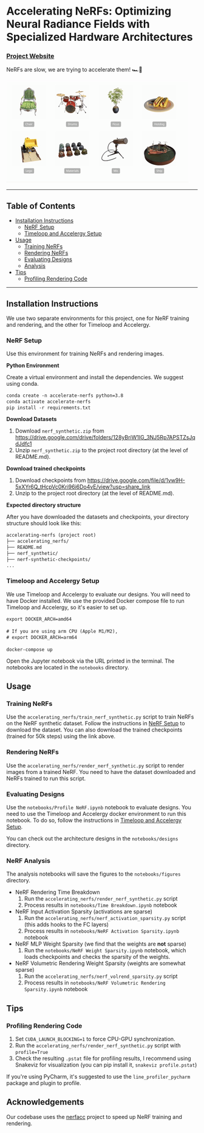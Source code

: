 # Accelerating NeRFs: Optimizing Neural Radiance Fields with Specialized Hardware Architectures

### [Project Website](https://williamshen-nz.github.io/accelerating-nerfs/)

NeRFs are slow, we are trying to accelerate them! 🏎💨

<img src="assets/nerf.gif" max-width="100%" height="auto" />

___

## Table of Contents

- [Installation Instructions](#installation-instructions)
    - [NeRF Setup](#nerf-setup)
    - [Timeloop and Accelergy Setup](#timeloop-and-accelergy-setup)
- [Usage](#usage)
    - [Training NeRFs](#training-nerfs)
    - [Rendering NeRFs](#rendering-nerfs)
    - [Evaluating Designs](#evaluating-designs)
    - [Analysis](#analysis)
- [Tips](#tips)
    - [Profiling Rendering Code](#profiling-rendering-code)

___

## Installation Instructions

We use two separate environments for this project, one for NeRF training and rendering,
and the other for Timeloop and Accelergy.

### NeRF Setup

Use this environment for training NeRFs and rendering images.

**Python Environment**

Create a virtual environment and install the dependencies. We suggest using conda.

```
conda create -n accelerate-nerfs python=3.8
conda activate accelerate-nerfs
pip install -r requirements.txt
```

**Download Datasets**

1. Download `nerf_synthetic.zip` from https://drive.google.com/drive/folders/128yBriW1IG_3NJ5Rp7APSTZsJqdJdfc1
2. Unzip `nerf_synthetic.zip` to the project root directory (at the level of README.md).

**Download trained checkpoints**

1. Download checkpoints from https://drive.google.com/file/d/1vw9H-5xXYr6Q_tHcpVc0Kri96i6Do4vE/view?usp=share_link
2. Unzip to the project root directory (at the level of README.md).

**Expected directory structure**

After you have downloaded the datasets and checkpoints, your directory structure should look like this:

```
accelerating-nerfs (project root)
├── accelerating_nerfs/
├── README.md
├── nerf_synthetic/
├── nerf-synthetic-checkpoints/
...
```

### Timeloop and Accelergy Setup

We use Timeloop and Accelergy to evaluate our designs. You will need to have Docker installed.
We use the provided Docker compose file to run Timeloop and Accelergy, so it's easier to set up.

```
export DOCKER_ARCH=amd64

# If you are using arm CPU (Apple M1/M2), 
# export DOCKER_ARCH=arm64 

docker-compose up
```

Open the Jupyter notebook via the URL printed in the terminal. The notebooks are located in the `notebooks` directory.

## Usage

### Training NeRFs

Use the `accelerating_nerfs/train_nerf_synthetic.py` script to train NeRFs on the NeRF synthetic dataset. Follow the
instructions in [NeRF Setup](#nerf-setup) to download the dataset. You can also download the trained checkpoints
(trained for 50k steps) using the link above.

### Rendering NeRFs

Use the `accelerating_nerfs/render_nerf_synthetic.py` script to render images from a trained NeRF. You need to have
the dataset downloaded and NeRFs trained to run this script.

### Evaluating Designs

Use the `notebooks/Profile NeRF.ipynb` notebook to evaluate designs. You need to use the Timeloop and Accelergy docker
environment to run this notebook. To do so, follow the instructions
in [Timeloop and Accelergy Setup](#timeloop-and-accelergy-setup).

You can check out the architecture designs in the `notebooks/designs` directory.

### NeRF Analysis

The analysis notebooks will save the figures to the `notebooks/figures` directory.

- NeRF Rendering Time Breakdown
    1. Run the `accelerating_nerfs/render_nerf_synthetic.py` script
    2. Process results in `notebooks/Time Breakdown.ipynb` notebook
- NeRF Input Activation Sparsity (activations are sparse)
    1. Run the `accelerating_nerfs/nerf_activation_sparsity.py` script (this adds hooks to the FC layers)
    2. Process results in `notebooks/NeRF Activation Sparsity.ipynb` notebook
- NeRF MLP Weight Sparsity (we find that the weights are **not** sparse)
    1. Run the `notebooks/NeRF Weight Sparsity.ipynb` notebook, which loads checkpoints and checks the sparsity of the
       weights.
- NeRF Volumetric Rendering Weight Sparsity (weights are somewhat sparse)
    1. Run the `accelerating_nerfs/nerf_volrend_sparsity.py` script
    2. Process results in `notebooks/NeRF Volumetric Rendering Sparsity.ipynb` notebook

## Tips

### Profiling Rendering Code

1. Set `CUDA_LAUNCH_BLOCKING=1` to force CPU-GPU synchronization.
2. Run the `accelerating_nerfs/render_nerf_synthetic.py` script with `profile=True`
3. Check the resulting `.pstat` file for profiling results, I recommend using Snakeviz for visualization
   (you can pip install it, `snakeviz profile.pstat`)

If you're using PyCharm, it's suggested to use the `line_profiler_pycharm` package and plugin to profile.

## Acknowledgements

Our codebase uses the [nerfacc](https://github.com/KAIR-BAIR/nerfacc/) project to speed up NeRF training and rendering.